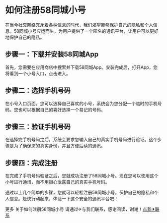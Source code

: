 # 如何注册58同城小号

在当今社交网络充斥着各种信息的时代，我们渴望能够保护自己的隐私和个人信息。58同城小号应运而生，为用户提供了一个匿名的通讯平台，让用户可以更好地保护自己的隐私。

## 步骤一：下载并安装58同城App

首先，您需要在应用商店中搜索并下载58同城App。安装完成后，打开App，您将看到一个小号入口，点击进入。

## 步骤二：选择手机号码

在小号入口页面，您可以选择自己喜欢的小号，系统会为您分配一个临时的手机号码。您也可以根据自己的喜好选择一个易记的号码。

## 步骤三：验证手机号码

在选择完手机号码之后，系统会要求您输入自己的真实手机号码进行验证。这个步骤是为了确保您的真实身份，并且方便后续的通讯。

## 步骤四：完成注册

在完成了手机号码验证之后，您就成功注册了58同城小号。现在您可以使用这个小号进行通讯，而不用担心泄露自己的真实手机号码。

通过以上几个简单的步骤，您就可以轻松注册58同城小号，保护自己的隐私和个人信息。赶快行动起来，体验一下这个安全的通讯平台吧！

更多 关于如何注册58同城小号 请通过✈与我们联系，感谢阅读，谢谢！[点我✈联系](https://1.k02.cc)